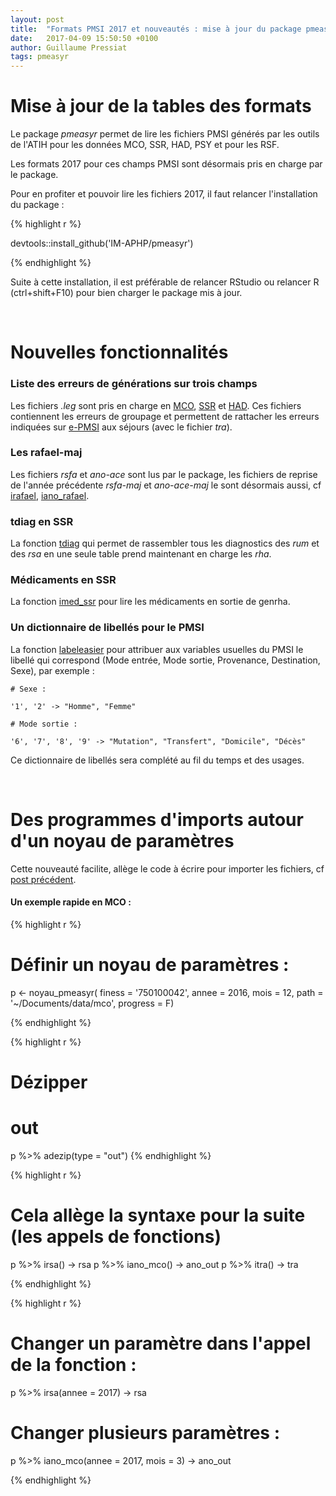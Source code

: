 ```yaml
---
layout: post
title:  "Formats PMSI 2017 et nouveautés : mise à jour du package pmeasyr"
date:   2017-04-09 15:50:50 +0100
author: Guillaume Pressiat
tags: pmeasyr
---
```



# Mise à jour de la tables des formats

Le package *pmeasyr* permet de lire les fichiers PMSI générés par les outils de l'ATIH pour les données MCO, SSR, HAD, PSY et pour les RSF.

Les formats 2017 pour ces champs PMSI sont désormais pris en charge par le package.

Pour en profiter et pouvoir lire les fichiers 2017, il faut relancer l'installation du package : 


{% highlight r %}

devtools::install_github('IM-APHP/pmeasyr')

{% endhighlight %}

Suite à cette installation, il est préférable de relancer RStudio ou relancer R (ctrl+shift+F10) pour bien charger le package mis à jour.

  

<br>

# Nouvelles fonctionnalités

### Liste des erreurs de générations sur trois champs

Les fichiers *.leg* sont pris en charge en [MCO](https://github.com/IM-APHP/pmeasyr/blob/master/Rd_md/ileg_mco.Rmd), [SSR](https://github.com/IM-APHP/pmeasyr/blob/master/Rd_md/ileg_ssr.Rmd) et [HAD](https://github.com/IM-APHP/pmeasyr/blob/master/Rd_md/ileg_had.Rmd). Ces fichiers contiennent les erreurs de groupage et permettent de rattacher les erreurs indiquées sur [e-PMSI](https://epmsi.atih.sante.fr/) aux séjours (avec le fichier *tra*).


### Les rafael-maj

Les fichiers *rsfa* et *ano-ace* sont lus par le package, les fichiers de reprise de l'année précédente *rsfa-maj* et *ano-ace-maj* le sont désormais aussi, cf [irafael](https://github.com/IM-APHP/pmeasyr/blob/master/Rd_md/irafael.Rmd), [iano_rafael](https://github.com/IM-APHP/pmeasyr/blob/master/Rd_md/iano_rafael.Rmd).


### tdiag en SSR

La fonction [tdiag](https://github.com/IM-APHP/pmeasyr/blob/master/Rd_md/tdiag.Rmd) qui permet de rassembler tous les diagnostics des *rum* et des *rsa* en une seule table prend maintenant en charge les *rha*.

### Médicaments en SSR

La fonction [imed_ssr](https://github.com/IM-APHP/pmeasyr/blob/master/Rd_md/imed_ssr.Rmd) pour lire les médicaments en sortie de genrha.

### Un dictionnaire de libellés pour le PMSI

La fonction [labeleasier](https://github.com/IM-APHP/pmeasyr/blob/master/Rd_md/labeleasier.Rmd) pour attribuer aux variables usuelles du PMSI le libellé qui correspond (Mode entrée, Mode sortie, Provenance, Destination, Sexe), par exemple : 

```
# Sexe : 

'1', '2' -> "Homme", "Femme"
```
```
# Mode sortie : 

'6', '7', '8', '9' -> "Mutation", "Transfert", "Domicile", "Décès"
```

Ce dictionnaire de libellés sera complété au fil du temps et des usages.


<br>

# Des programmes d'imports autour d'un noyau de paramètres

Cette nouveauté facilite, allège le code à écrire pour importer les fichiers, cf [post précédent](https://guillaumepressiat.github.io/blog/2017/03/Flux_d_import_avec_pmeasyr).

#### Un exemple rapide en MCO : 


{% highlight r %}

# Définir un noyau de paramètres :
p <- noyau_pmeasyr(
        finess   = '750100042',
        annee    = 2016,
        mois     = 12,
        path     = '~/Documents/data/mco',
        progress = F)

{% endhighlight %}

{% highlight r %}
# Dézipper
# out
p %>% adezip(type = "out")
{% endhighlight %}

{% highlight r %}

# Cela allège la syntaxe pour la suite (les appels de fonctions)

p %>% irsa()     -> rsa
p %>% iano_mco() -> ano_out
p %>% itra()     -> tra

{% endhighlight %}

{% highlight r %}

# Changer un paramètre dans l'appel de la fonction : 

p %>% irsa(annee = 2017)     -> rsa

# Changer plusieurs paramètres : 
p %>% iano_mco(annee = 2017, mois = 3) -> ano_out

{% endhighlight %}

